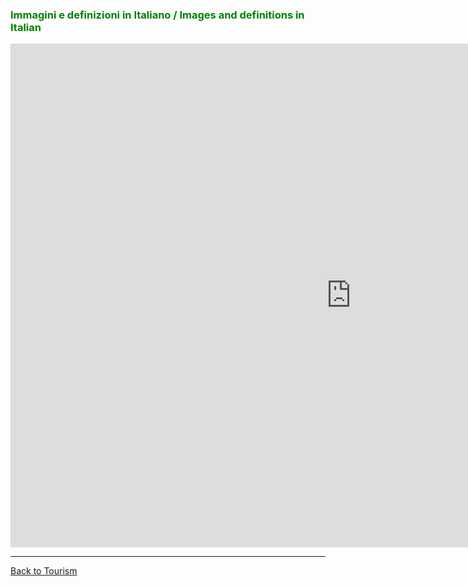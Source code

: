 <h3 style="color:green;"> Immagini e definizioni in Italiano / Images and definitions in Italian </h3>

<iframe src="https://h5p.org/h5p/embed/404170" width="1090" height="806" frameborder="0" allowfullscreen="allowfullscreen"></iframe><script src="https://h5p.org/sites/all/modules/h5p/library/js/h5p-resizer.js" charset="UTF-8"></script>

<hr>
<p> 
<a style="float:left;" href="tourism.html" class="btn2"> Back to Tourism </a>
</p>
<div style="clear:both;"> </div>
